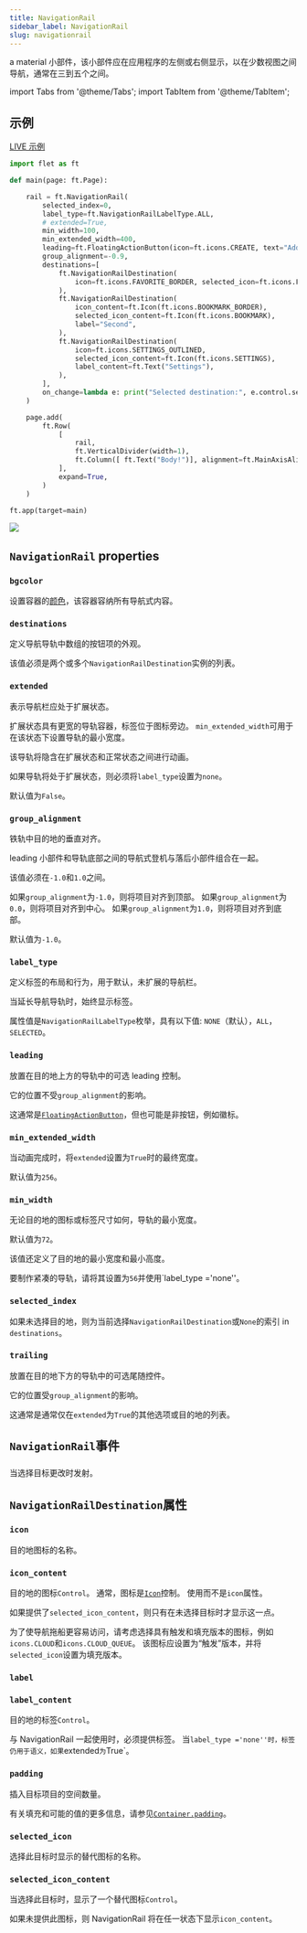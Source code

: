 ```yaml
---
title: NavigationRail
sidebar_label: NavigationRail
slug: navigationrail
---
```


a material 小部件，该小部件应在应用程序的左侧或右侧显示，以在少数视图之间导航，通常在三到五个之间。

import Tabs from '@theme/Tabs';
import TabItem from '@theme/TabItem';

## 示例

[LIVE 示例](https://flet-controls-gallery.fly.dev/navigation/navigationrail)

<Tabs groupId="language">
  <TabItem value="python" label="Python" default>

```python
import flet as ft

def main(page: ft.Page):

    rail = ft.NavigationRail(
        selected_index=0,
        label_type=ft.NavigationRailLabelType.ALL,
        # extended=True,
        min_width=100,
        min_extended_width=400,
        leading=ft.FloatingActionButton(icon=ft.icons.CREATE, text="Add"),
        group_alignment=-0.9,
        destinations=[
            ft.NavigationRailDestination(
                icon=ft.icons.FAVORITE_BORDER, selected_icon=ft.icons.FAVORITE, label="First"
            ),
            ft.NavigationRailDestination(
                icon_content=ft.Icon(ft.icons.BOOKMARK_BORDER),
                selected_icon_content=ft.Icon(ft.icons.BOOKMARK),
                label="Second",
            ),
            ft.NavigationRailDestination(
                icon=ft.icons.SETTINGS_OUTLINED,
                selected_icon_content=ft.Icon(ft.icons.SETTINGS),
                label_content=ft.Text("Settings"),
            ),
        ],
        on_change=lambda e: print("Selected destination:", e.control.selected_index),
    )

    page.add(
        ft.Row(
            [
                rail,
                ft.VerticalDivider(width=1),
                ft.Column([ ft.Text("Body!")], alignment=ft.MainAxisAlignment.START, expand=True),
            ],
            expand=True,
        )
    )

ft.app(target=main)
```

  </TabItem>
</Tabs>

<img src="/website/img/docs/controls/navigation-rail/custom-navrail.png" className="screenshot-50" />

## `NavigationRail` properties

### `bgcolor`

设置容器的[颜色](/docs/guides/python/colors)，该容器容纳所有导航式内容。

### `destinations`

定义导航导轨中数组的按钮项的外观。

该值必须是两个或多个`NavigationRailDestination`实例的列表。

### `extended`

表示导航栏应处于扩展状态。

扩展状态具有更宽的导轨容器，标签位于图标旁边。 `min_extended_width`可用于在该状态下设置导轨的最小宽度。

该导轨将隐含在扩展状态和正常状态之间进行动画。

如果导轨将处于扩展状态，则必须将`label_type`设置为`none`。

默认值为`False`。

### `group_alignment`

铁轨中目的地的垂直对齐。

leading 小部件和导轨底部之间的导航式登机与落后小部件组合在一起。

该值必须在`-1.0`和`1.0`之间。

如果`group_alignment`为`-1.0`，则将项目对齐到顶部。 如果`group_alignment`为`0.0`，则将项目对齐到中心。 如果`group_alignment`为`1.0`，则将项目对齐到底部。

默认值为`-1.0`。

### `label_type`

定义标签的布局和行为，用于默认，未扩展的导航栏。

当延长导航导轨时，始终显示标签。

属性值是`NavigationRailLabelType`枚举，具有以下值: `NONE`（默认），`ALL`，`SELECTED`。

### `leading`

放置在目的地上方的导轨中的可选 leading 控制。

它的位置不受`group_alignment`的影响。

这通常是[`FloatingActionButton`](floatingactionbutton)，但也可能是非按钮，例如徽标。

### `min_extended_width`

当动画完成时，将`extended`设置为`True`时的最终宽度。

默认值为`256`。

### `min_width`

无论目的地的图标或标签尺寸如何，导轨的最小宽度。

默认值为`72`。

该值还定义了目的地的最小宽度和最小高度。

要制作紧凑的导轨，请将其设置为`56`并使用`label_type ='none''。

### `selected_index`

如果未选择目的地，则为当前选择`NavigationRailDestination`或`None`的索引 in `destinations`。

### `trailing`

放置在目的地下方的导轨中的可选尾随控件。

它的位置受`group_alignment`的影响。

这通常是通常仅在`extended`为`True`的其他选项或目的地的列表。

##

## `NavigationRail`事件

###

当选择目标更改时发射。

## `NavigationRailDestination`属性

### `icon`

目的地图标的名称。

### `icon_content`

目的地的图标`Control`。 通常，图标是[`Icon`](icon)控制。 使用而不是`icon`属性。

如果提供了`selected_icon_content`，则只有在未选择目标时才显示这一点。

为了使导航拖船更容易访问，请考虑选择具有触发和填充版本的图标，例如`icons.CLOUD`和`icons.CLOUD_QUEUE`。 该图标应设置为“触发”版本，并将`selected_icon`设置为填充版本。

### `label`

###

### `label_content`

目的地的标签`Control`。

与 NavigationRail 一起使用时，必须提供标签。 当`label_type ='none''时，标签仍用于语义，如果`extended`为`True`。

### `padding`

插入目标项目的空间数量。

有关填充和可能的值的更多信息，请参见[`Container.padding`](container#padding)。

### `selected_icon`

选择此目标时显示的替代图标的名称。

### `selected_icon_content`

当选择此目标时，显示了一个替代图标`Control`。

如果未提供此图标，则 NavigationRail 将在任一状态下显示`icon_content`。
